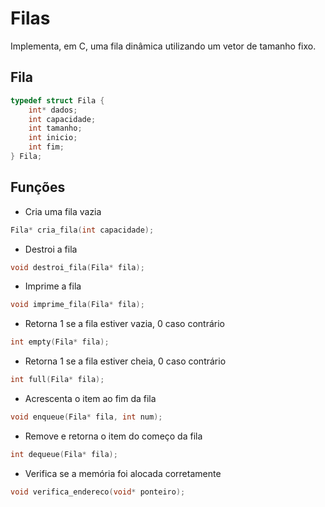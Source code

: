 # Filas

Implementa, em C, uma fila dinâmica utilizando um vetor de tamanho fixo.

## Fila

~~~c
typedef struct Fila {
    int* dados;
    int capacidade;
    int tamanho;
    int inicio;
    int fim;
} Fila;
~~~

## Funções

* Cria uma fila vazia
~~~c
Fila* cria_fila(int capacidade);
~~~

* Destroi a fila
~~~c
void destroi_fila(Fila* fila);
~~~

* Imprime a fila
~~~c
void imprime_fila(Fila* fila);
~~~

* Retorna 1 se a fila estiver vazia, 0 caso contrário
~~~c
int empty(Fila* fila);
~~~

* Retorna 1 se a fila estiver cheia, 0 caso contrário
~~~c
int full(Fila* fila);
~~~

* Acrescenta o item ao fim da fila
~~~c
void enqueue(Fila* fila, int num);
~~~

* Remove e retorna o item do começo da fila
~~~c
int dequeue(Fila* fila);
~~~

* Verifica se a memória foi alocada corretamente
~~~c
void verifica_endereco(void* ponteiro);
~~~
